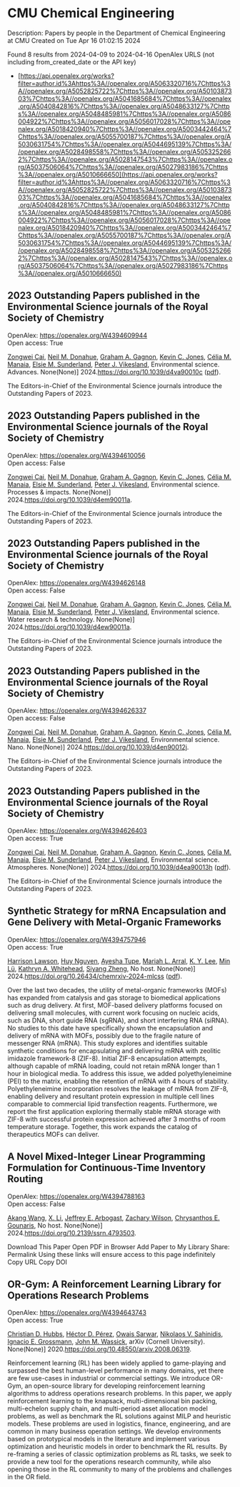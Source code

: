 # CMU Chemical Engineering
Description: Papers by people in the Department of Chemical Engineering at CMU
Created on Tue Apr 16 01:02:15 2024

Found 8 results from 2024-04-09 to 2024-04-16
OpenAlex URLS (not including from_created_date or the API key)
- [https://api.openalex.org/works?filter=author.id%3Ahttps%3A//openalex.org/A5063320716%7Chttps%3A//openalex.org/A5052825722%7Chttps%3A//openalex.org/A5010387303%7Chttps%3A//openalex.org/A5041685684%7Chttps%3A//openalex.org/A5040842816%7Chttps%3A//openalex.org/A5048633127%7Chttps%3A//openalex.org/A5048485981%7Chttps%3A//openalex.org/A5086004922%7Chttps%3A//openalex.org/A5056017028%7Chttps%3A//openalex.org/A5018420940%7Chttps%3A//openalex.org/A5003442464%7Chttps%3A//openalex.org/A5055700187%7Chttps%3A//openalex.org/A5030631754%7Chttps%3A//openalex.org/A5044695139%7Chttps%3A//openalex.org/A5028498558%7Chttps%3A//openalex.org/A5053252662%7Chttps%3A//openalex.org/A5028147543%7Chttps%3A//openalex.org/A5037506064%7Chttps%3A//openalex.org/A5027983186%7Chttps%3A//openalex.org/A5010666650](https://api.openalex.org/works?filter=author.id%3Ahttps%3A//openalex.org/A5063320716%7Chttps%3A//openalex.org/A5052825722%7Chttps%3A//openalex.org/A5010387303%7Chttps%3A//openalex.org/A5041685684%7Chttps%3A//openalex.org/A5040842816%7Chttps%3A//openalex.org/A5048633127%7Chttps%3A//openalex.org/A5048485981%7Chttps%3A//openalex.org/A5086004922%7Chttps%3A//openalex.org/A5056017028%7Chttps%3A//openalex.org/A5018420940%7Chttps%3A//openalex.org/A5003442464%7Chttps%3A//openalex.org/A5055700187%7Chttps%3A//openalex.org/A5030631754%7Chttps%3A//openalex.org/A5044695139%7Chttps%3A//openalex.org/A5028498558%7Chttps%3A//openalex.org/A5053252662%7Chttps%3A//openalex.org/A5028147543%7Chttps%3A//openalex.org/A5037506064%7Chttps%3A//openalex.org/A5027983186%7Chttps%3A//openalex.org/A5010666650)

## 2023 Outstanding Papers published in the Environmental Science journals of the Royal Society of Chemistry   

OpenAlex: https://openalex.org/W4394609944    
Open access: True
    
[Zongwei Cai](https://openalex.org/A5038766133), [Neil M. Donahue](https://openalex.org/A5041685684), [Graham A. Gagnon](https://openalex.org/A5050508415), [Kevin C. Jones](https://openalex.org/A5036542477), [Célia M. Manaia](https://openalex.org/A5000991624), [Elsie M. Sunderland](https://openalex.org/A5066183566), [Peter J. Vikesland](https://openalex.org/A5075592885), Environmental science. Advances. None(None)] 2024.https://doi.org/10.1039/d4va90010c ([pdf](https://pubs.rsc.org/en/content/articlepdf/2024/va/d4va90010c)).
    
The Editors-in-Chief of the Environmental Science journals introduce the Outstanding Papers of 2023.    

    

## 2023 Outstanding Papers published in the Environmental Science journals of the Royal Society of Chemistry   

OpenAlex: https://openalex.org/W4394610056    
Open access: False
    
[Zongwei Cai](https://openalex.org/A5038766133), [Neil M. Donahue](https://openalex.org/A5041685684), [Graham A. Gagnon](https://openalex.org/A5050508415), [Kevin C. Jones](https://openalex.org/A5036542477), [Célia M. Manaia](https://openalex.org/A5000991624), [Elsie M. Sunderland](https://openalex.org/A5066183566), [Peter J. Vikesland](https://openalex.org/A5075592885), Environmental science. Processes & impacts. None(None)] 2024.https://doi.org/10.1039/d4em90011a.
    
The Editors-in-Chief of the Environmental Science journals introduce the Outstanding Papers of 2023.    

    

## 2023 Outstanding Papers published in the Environmental Science journals of the Royal Society of Chemistry   

OpenAlex: https://openalex.org/W4394626148    
Open access: False
    
[Zongwei Cai](https://openalex.org/A5038766133), [Neil M. Donahue](https://openalex.org/A5041685684), [Graham A. Gagnon](https://openalex.org/A5050508415), [Kevin C. Jones](https://openalex.org/A5036542477), [Célia M. Manaia](https://openalex.org/A5000991624), [Elsie M. Sunderland](https://openalex.org/A5066183566), [Peter J. Vikesland](https://openalex.org/A5075592885), Environmental science. Water research & technology. None(None)] 2024.https://doi.org/10.1039/d4ew90011a.
    
The Editors-in-Chief of the Environmental Science journals introduce the Outstanding Papers of 2023.    

    

## 2023 Outstanding Papers published in the Environmental Science journals of the Royal Society of Chemistry   

OpenAlex: https://openalex.org/W4394626337    
Open access: False
    
[Zongwei Cai](https://openalex.org/A5038766133), [Neil M. Donahue](https://openalex.org/A5041685684), [Graham A. Gagnon](https://openalex.org/A5050508415), [Kevin C. Jones](https://openalex.org/A5036542477), [Célia M. Manaia](https://openalex.org/A5000991624), [Elsie M. Sunderland](https://openalex.org/A5066183566), [Peter J. Vikesland](https://openalex.org/A5075592885), Environmental science. Nano. None(None)] 2024.https://doi.org/10.1039/d4en90012j.
    
The Editors-in-Chief of the Environmental Science journals introduce the Outstanding Papers of 2023.    

    

## 2023 Outstanding Papers published in the Environmental Science journals of the Royal Society of Chemistry   

OpenAlex: https://openalex.org/W4394626403    
Open access: True
    
[Zongwei Cai](https://openalex.org/A5038766133), [Neil M. Donahue](https://openalex.org/A5041685684), [Graham A. Gagnon](https://openalex.org/A5050508415), [Kevin C. Jones](https://openalex.org/A5036542477), [Célia M. Manaia](https://openalex.org/A5000991624), [Elsie M. Sunderland](https://openalex.org/A5066183566), [Peter J. Vikesland](https://openalex.org/A5075592885), Environmental science. Atmospheres. None(None)] 2024.https://doi.org/10.1039/d4ea90013h ([pdf](https://pubs.rsc.org/en/content/articlepdf/2024/ea/d4ea90013h)).
    
The Editors-in-Chief of the Environmental Science journals introduce the Outstanding Papers of 2023.    

    

## Synthetic Strategy for mRNA Encapsulation and Gene Delivery with Metal-Organic Frameworks   

OpenAlex: https://openalex.org/W4394757946    
Open access: True
    
[Harrison Lawson](https://openalex.org/A5012514972), [Huy Nguyen](https://openalex.org/A5001785029), [Ayesha Tupe](https://openalex.org/A5095379199), [Mariah L. Arral](https://openalex.org/A5049474410), [K. Y. Lee](https://openalex.org/A5046607237), [Min Lü](https://openalex.org/A5010444353), [Kathryn A. Whitehead](https://openalex.org/A5010666650), [Siyang Zheng](https://openalex.org/A5086903169), No host. None(None)] 2024.https://doi.org/10.26434/chemrxiv-2024-mlcss ([pdf](https://chemrxiv.org/engage/api-gateway/chemrxiv/assets/orp/resource/item/661674c391aefa6ce140c789/original/synthetic-strategy-for-m-rna-encapsulation-and-gene-delivery-with-metal-organic-frameworks.pdf)).
    
Over the last two decades, the utility of metal-organic frameworks (MOFs) has expanded from catalysis and gas storage to biomedical applications such as drug delivery. At first, MOF-based delivery platforms focused on delivering small molecules, with current work focusing on nucleic acids, such as DNA, short guide RNA (sgRNA), and short interfering RNA (siRNA). No studies to this date have specifically shown the encapsulation and delivery of mRNA with MOFs, possibly due to the fragile nature of messenger RNA (mRNA). This study explores and identifies suitable synthetic conditions for encapsulating and delivering mRNA with zeolitic imidazole framework-8 (ZIF-8). Initial ZIF-8 encapsulation attempts, although capable of mRNA loading, could not retain mRNA longer than 1 hour in biological media. To address this issue, we added polyethyleneimine (PEI) to the matrix, enabling the retention of mRNA with 4 hours of stability. Polyethyleneimine incorporation resolves the leakage of mRNA from ZIF-8, enabling delivery and resultant protein expression in multiple cell lines comparable to commercial lipid transfection reagents. Furthermore, we report the first application exploring thermally stable mRNA storage with ZIF-8 with successful protein expression achieved after 3 months of room temperature storage. Together, this work expands the catalog of therapeutics MOFs can deliver.    

    

## A Novel Mixed-Integer Linear Programming Formulation for Continuous-Time Inventory Routing   

OpenAlex: https://openalex.org/W4394788163    
Open access: False
    
[Akang Wang](https://openalex.org/A5048285644), [X. Li](https://openalex.org/A5073137913), [Jeffrey E. Arbogast](https://openalex.org/A5045208880), [Zachary Wilson](https://openalex.org/A5043503583), [Chrysanthos E. Gounaris](https://openalex.org/A5048485981), No host. None(None)] 2024.https://doi.org/10.2139/ssrn.4793503.
    
Download This Paper Open PDF in Browser Add Paper to My Library Share: Permalink Using these links will ensure access to this page indefinitely Copy URL Copy DOI    

    

## OR-Gym: A Reinforcement Learning Library for Operations Research Problems   

OpenAlex: https://openalex.org/W4394643743    
Open access: True
    
[Christian D. Hubbs](https://openalex.org/A5020227032), [Héctor D. Pérez](https://openalex.org/A5023254502), [Owais Sarwar](https://openalex.org/A5090081420), [Nikolaos V. Sahinidis](https://openalex.org/A5031811254), [Ignacio E. Grossmann](https://openalex.org/A5056017028), [John M. Wassick](https://openalex.org/A5021784779), arXiv (Cornell University). None(None)] 2020.https://doi.org/10.48550/arxiv.2008.06319.
    
Reinforcement learning (RL) has been widely applied to game-playing and surpassed the best human-level performance in many domains, yet there are few use-cases in industrial or commercial settings. We introduce OR-Gym, an open-source library for developing reinforcement learning algorithms to address operations research problems. In this paper, we apply reinforcement learning to the knapsack, multi-dimensional bin packing, multi-echelon supply chain, and multi-period asset allocation model problems, as well as benchmark the RL solutions against MILP and heuristic models. These problems are used in logistics, finance, engineering, and are common in many business operation settings. We develop environments based on prototypical models in the literature and implement various optimization and heuristic models in order to benchmark the RL results. By re-framing a series of classic optimization problems as RL tasks, we seek to provide a new tool for the operations research community, while also opening those in the RL community to many of the problems and challenges in the OR field.    

    
